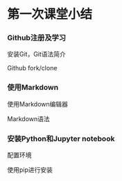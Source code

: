# 第一次课堂小结

### Github注册及学习

安装Git，Git语法简介

Github fork/clone

### 使用Markdown

使用Markdown编辑器

Markdown语法

### 安装Python和Jupyter notebook

配置环境

使用pip进行安装